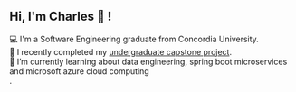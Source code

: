 ## Hi, I'm Charles 👋 ! 


💻 I'm a Software Engineering graduate from Concordia University.<br>
📍 I recently completed my [undergraduate capstone project](https://smartess.vercel.app/). <br>
🌱 I’m currently learning about data engineering, spring boot microservices and microsoft azure cloud computing<br>. 


